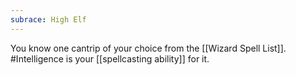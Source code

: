```yaml
---
subrace: High Elf
---
```


You know one cantrip of your choice from the [[Wizard Spell List]]. #Intelligence is your [[spellcasting ability]] for it.